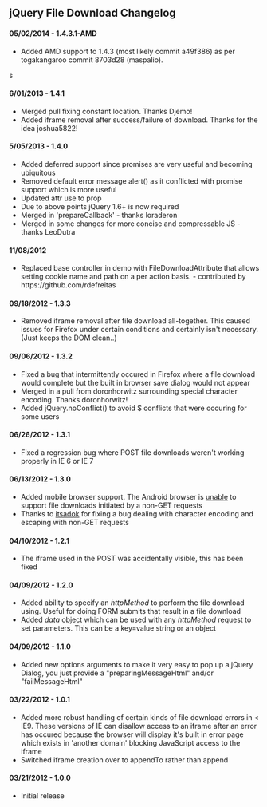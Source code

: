<h2>jQuery File Download Changelog</h2>

<h4>05/02/2014 - 1.4.3.1-AMD</h4>
<ul>
<li>Added AMD support to 1.4.3 (most likely commit a49f386) as per togakangaroo commit 8703d28 (maspalio).</li>
</ul>

<!-- missing 1.4.2 and 1.4.3 changes -->s

<h4>6/01/2013 - 1.4.1</h4>
<ul>
	<li>Merged pull fixing constant location. Thanks Djemo!</li>
	<li>Added iframe removal after success/failure of download. Thanks for the idea joshua5822!</li>
</ul>

<h4>5/05/2013 - 1.4.0</h4>
<ul>
	<li>Added deferred support since promises are very useful and becoming ubiquitous</li>
	<li>Removed default error message alert() as it conflicted with promise support which is more useful</li>
	<li>Updated attr use to prop</li>
	<li>Due to above points jQuery 1.6+ is now required</li>
	<li>Merged in 'prepareCallback' - thanks loraderon</li>
	<li>Merged in some changes for more concise and compressable JS - thanks LeoDutra</li>
</ul>

<h4>11/08/2012</h4>
<ul>
	<li>Replaced base controller in demo with FileDownloadAttribute that allows setting cookie name and path on a per action basis.
	- contributed by https://github.com/rdefreitas</li>
</ul>

<h4>09/18/2012 - 1.3.3</h4>
<ul>
    <li>Removed iframe removal after file download all-together. This caused issues for Firefox under certain conditions and certainly isn't necessary. (Just keeps the DOM clean..)</li>
</ul>

<h4>09/06/2012 - 1.3.2</h4>
<ul>
    <li>Fixed a bug that intermittently occured in Firefox where a file download would complete but the built in browser save dialog would not appear</li>
	<li>Merged in a pull from doronhorwitz surrounding special character encoding. Thanks doronhorwitz!</li>
	<li>Added jQuery.noConflict() to avoid $ conflicts that were occuring for some users</li>
</ul>

<h4>06/26/2012 - 1.3.1</h4>
<ul>
    <li>Fixed a regression bug where POST file downloads weren't working properly in IE 6 or IE 7</li>
</ul>

<h4>06/13/2012 - 1.3.0</h4>
<ul>
    <li>Added mobile browser support. The Android browser is <a href="http://code.google.com/p/android/issues/detail?id=1780">unable</a> to support file downloads initiated by a non-GET requests</li>
	<li>Thanks to <a href="https://github.com/itsadok">itsadok</a> for fixing a bug dealing with character encoding and escaping with non-GET requests</li>
</ul>

<h4>04/10/2012 - 1.2.1</h4>
<ul>
    <li>The iframe used in the POST was accidentally visible, this has been fixed</li>
</ul>

<h4>04/09/2012 - 1.2.0</h4>
<ul>
    <li>Added ability to specify an <i>httpMethod</i> to perform the file download using. Useful for doing FORM submits that result in a file download</li>
    <li>Added <i>data</i> object which can be used with any <i>httpMethod</i> request to set parameters. This can be a key=value string or an object</li>
</ul>
<h4>04/09/2012 - 1.1.0</h4>
<ul>
    <li>Added new options arguments to make it very easy to pop up a jQuery Dialog, you just provide a "preparingMessageHtml" and/or "failMessageHtml"</li>
</ul>
<h4>03/22/2012 - 1.0.1</h4>
<ul>
    <li>Added more robust handling of certain kinds of file download errors in &lt; IE9. These versions of IE can disallow access to an iframe after an error has occured because the browser will display it's built in error page
        which exists in 'another domain' blocking JavaScript access to the iframe</li>
    <li>Switched iframe creation over to appendTo rather than append</li>
</ul>

<h4>03/21/2012 - 1.0.0</h4>
<ul>
    <li>Initial release</li>
</ul>
